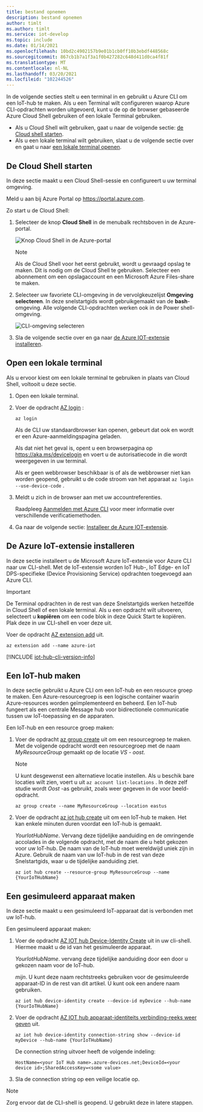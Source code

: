 ```yaml
---
title: bestand opnemen
description: bestand opnemen
author: timlt
ms.author: timlt
ms.service: iot-develop
ms.topic: include
ms.date: 01/14/2021
ms.openlocfilehash: 10bd2c4902157b9e01b1cb0ff10b3ebdf448568c
ms.sourcegitcommit: 867cb1b7a1f3a1f0b427282c648d411d0ca4f81f
ms.translationtype: MT
ms.contentlocale: nl-NL
ms.lasthandoff: 03/20/2021
ms.locfileid: "102244526"
---
```

In de volgende secties stelt u een terminal in en gebruikt u Azure CLI om een IoT-hub te maken. Als u een Terminal wilt configureren waarop Azure CLI-opdrachten worden uitgevoerd, kunt u de op de browser gebaseerde Azure Cloud Shell gebruiken of een lokale Terminal gebruiken.
* Als u Cloud Shell wilt gebruiken, gaat u naar de volgende sectie: [de Cloud shell starten](#launch-the-cloud-shell). 
* Als u een lokale terminal wilt gebruiken, slaat u de volgende sectie over en gaat u naar [een lokale terminal openen](#open-a-local-terminal).

## <a name="launch-the-cloud-shell"></a>De Cloud Shell starten
In deze sectie maakt u een Cloud Shell-sessie en configureert u uw terminal omgeving.

Meld u aan bij Azure Portal op https://portal.azure.com.  

Zo start u de Cloud Shell:

1. Selecteer de knop **Cloud Shell** in de menubalk rechtsboven in de Azure-portal. 

    ![Knop Cloud Shell in de Azure-portal](media/iot-hub-include-create-hub-cli/cloud-shell-button.png)

    > [!NOTE]
    > Als de Cloud Shell voor het eerst gebruikt, wordt u gevraagd opslag te maken. Dit is nodig om de Cloud Shell te gebruiken.  Selecteer een abonnement om een opslagaccount en een Microsoft Azure Files-share te maken. 

2. Selecteer uw favoriete CLI-omgeving in de vervolgkeuzelijst **Omgeving selecteren**. In deze snelstartgids wordt gebruikgemaakt van de **bash**-omgeving. Alle volgende CLI-opdrachten werken ook in de Power shell-omgeving. 

    ![CLI-omgeving selecteren](media/iot-hub-include-create-hub-cli/cloud-shell-environment.png)

3. Sla de volgende sectie over en ga naar [de Azure IOT-extensie installeren](#install-the-azure-iot-extension). 

## <a name="open-a-local-terminal"></a>Open een lokale terminal
Als u ervoor kiest om een lokale terminal te gebruiken in plaats van Cloud Shell, voltooit u deze sectie.  

1. Open een lokale terminal.
1. Voer de opdracht [AZ login](/cli/azure/reference-index#az_login) :

   ```azurecli
   az login
   ```

    Als de CLI uw standaardbrowser kan openen, gebeurt dat ook en wordt er een Azure-aanmeldingspagina geladen.

    Als dat niet het geval is, opent u een browserpagina op https://aka.ms/devicelogin en voert u de autorisatiecode in die wordt weergegeven in uw terminal.

    Als er geen webbrowser beschikbaar is of als de webbrowser niet kan worden geopend, gebruikt u de code stroom van het apparaat `az login --use-device-code` .

1. Meldt u zich in de browser aan met uw accountreferenties.

    Raadpleeg [Aanmelden met Azure CLI]( /cli/azure/authenticate-azure-cli ) voor meer informatie over verschillende verificatiemethoden.

1. Ga naar de volgende sectie: [Installeer de Azure IOT-extensie](#install-the-azure-iot-extension). 

## <a name="install-the-azure-iot-extension"></a>De Azure IoT-extensie installeren
In deze sectie installeert u de Microsoft Azure IoT-extensie voor Azure CLI naar uw CLI-shell. Met de IoT-extensie worden IoT Hub-, IoT Edge- en IoT DPS-specifieke (Device Provisioning Service) opdrachten toegevoegd aan Azure CLI.

> [!IMPORTANT]
> De Terminal opdrachten in de rest van deze Snelstartgids werken hetzelfde in Cloud Shell of een lokale terminal. Als u een opdracht wilt uitvoeren, selecteert u **kopiëren** om een code blok in deze Quick Start te kopiëren. Plak deze in uw CLI-shell en voer deze uit.

Voer de opdracht [AZ extension add](/cli/azure/extension#az-extension-add) uit. 

   ```azurecli
   az extension add --name azure-iot
   ```
[!INCLUDE [iot-hub-cli-version-info](iot-hub-cli-version-info.md)]

## <a name="create-an-iot-hub"></a>Een IoT-hub maken
In deze sectie gebruikt u Azure CLI om een IoT-hub en een resource groep te maken.  Een Azure-resourcegroep is een logische container waarin Azure-resources worden geïmplementeerd en beheerd. Een IoT-hub fungeert als een centrale Message hub voor bidirectionele communicatie tussen uw IoT-toepassing en de apparaten. 

Een IoT-hub en een resource groep maken:

1. Voer de opdracht [az group create](/cli/azure/group#az-group-create) uit om een resourcegroep te maken. Met de volgende opdracht wordt een resourcegroep met de naam *MyResourceGroup* gemaakt op de locatie *VS - oost*. 
    >[!NOTE]
    > U kunt desgewenst een alternatieve locatie instellen. Als u beschik bare locaties wilt zien, voert u uit `az account list-locations` . In deze zelf studie wordt *Oost* -as gebruikt, zoals weer gegeven in de voor beeld-opdracht. 

    ```azurecli
    az group create --name MyResourceGroup --location eastus
    ```

1. Voer de opdracht [az iot hub create](/cli/azure/iot/hub#az-iot-hub-create) uit om een IoT-hub te maken. Het kan enkele minuten duren voordat een IoT-hub is gemaakt. 

    *YourIotHubName*. Vervang deze tijdelijke aanduiding en de omringende accolades in de volgende opdracht, met de naam die u hebt gekozen voor uw IoT-hub. De naam van de IoT-hub moet wereldwijd uniek zijn in Azure. Gebruik de naam van uw IoT-hub in de rest van deze Snelstartgids, waar u de tijdelijke aanduiding ziet.

    ```azurecli
    az iot hub create --resource-group MyResourceGroup --name {YourIoTHubName}
    ```

## <a name="create-a-simulated-device"></a>Een gesimuleerd apparaat maken
In deze sectie maakt u een gesimuleerd IoT-apparaat dat is verbonden met uw IoT-hub. 

Een gesimuleerd apparaat maken:
1. Voer de opdracht [AZ IOT hub Device-Identity Create](/cli/azure/ext/azure-iot/iot/hub/device-identity#ext-azure-iot-az-iot-hub-device-identity-create) uit in uw cli-shell. Hiermee maakt u de id van het gesimuleerde apparaat. 

    *YourIotHubName*. vervang deze tijdelijke aanduiding door een door u gekozen naam voor de IoT-hub. 

    *mijn*. U kunt deze naam rechtstreeks gebruiken voor de gesimuleerde apparaat-ID in de rest van dit artikel. U kunt ook een andere naam gebruiken. 

    ```azurecli
    az iot hub device-identity create --device-id myDevice --hub-name {YourIoTHubName} 
    ```

1.  Voer de opdracht [AZ IOT hub apparaat-identiteits verbinding-reeks weer geven](/cli/azure/ext/azure-iot/iot/hub/device-identity/connection-string#ext_azure_iot_az_iot_hub_device_identity_connection_string_show) uit. 

    ```azurecli
    az iot hub device-identity connection-string show --device-id myDevice --hub-name {YourIoTHubName}
    ```

    De connection string uitvoer heeft de volgende indeling:

    ```Output
    HostName=<your IoT Hub name>.azure-devices.net;DeviceId=<your device id>;SharedAccessKey=<some value>
    ```

1. Sla de connection string op een veilige locatie op. 

> [!NOTE]
> Zorg ervoor dat de CLI-shell is geopend. U gebruikt deze in latere stappen.